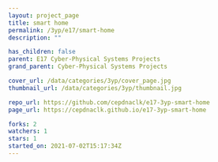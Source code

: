 ```yaml
---
layout: project_page
title: smart home
permalink: /3yp/e17/smart-home
description: ""

has_children: false
parent: E17 Cyber-Physical Systems Projects
grand_parent: Cyber-Physical Systems Projects

cover_url: /data/categories/3yp/cover_page.jpg
thumbnail_url: /data/categories/3yp/thumbnail.jpg

repo_url: https://github.com/cepdnaclk/e17-3yp-smart-home
page_url: https://cepdnaclk.github.io/e17-3yp-smart-home

forks: 2
watchers: 1
stars: 1
started_on: 2021-07-02T15:17:34Z
---
```



